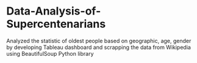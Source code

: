 # Data-Analysis-of-Supercentenarians
Analyzed the statistic of oldest people based on geographic, age, gender by developing Tableau dashboard and scrapping the data from Wikipedia using BeautifulSoup Python library

